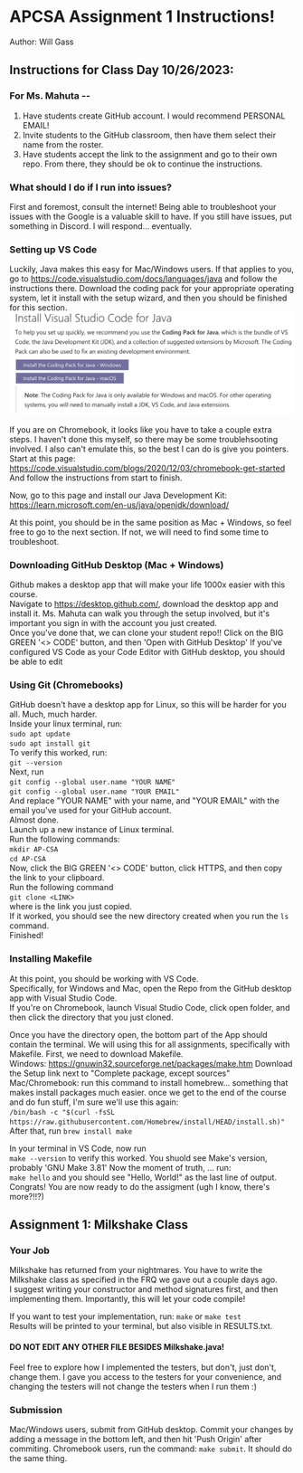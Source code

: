 # APCSA Assignment 1 Instructions!
Author: Will Gass

## Instructions for Class Day 10/26/2023:

### For Ms. Mahuta --
1. Have students create GitHub account. I would recommend PERSONAL EMAIL!
2. Invite students to the GitHub classroom, then have them select their name from the roster.
3. Have students accept the link to the assignment and go to their own repo. From there, they should be ok to continue the instructions.

### What should I do if I run into issues?

First and foremost, consult the internet! Being able to troubleshoot your issues with the Google is a valuable skill to have. If you still have issues, put something in Discord. I will respond... eventually.

### Setting up VS Code
Luckily, Java makes this easy for Mac/Windows users. If that applies to you, go to https://code.visualstudio.com/docs/languages/java and follow the instructions there.
Download the coding pack for your appropriate operating system, let it install with the setup wizard, and then you should be finished for this section.
<img src="./images/vscode_wm.png">

If you are on Chromebook, it looks like you have to take a couple extra steps. I haven't done this myself, so there may be some troublehsooting involved.
I also can't emulate this, so the best I can do is give you pointers.
Start at this page:
https://code.visualstudio.com/blogs/2020/12/03/chromebook-get-started
And follow the instructions from start to finish.

Now, go to this page and install our Java Development Kit:
https://learn.microsoft.com/en-us/java/openjdk/download/

At this point, you should be in the same position as Mac + Windows, so feel free to go to the next section. If not, we will need to find some time to troubleshoot.

### Downloading GitHub Desktop (Mac + Windows)
Github makes a desktop app that will make your life 1000x easier with this course.  
Navigate to https://desktop.github.com/, download the desktop app and install it. Ms. Mahuta can walk you through the setup involved, but it's important you sign in with the account you just created.  
Once you've done that, we can clone your student repo!! Click on the BIG GREEN '<> CODE' button, and then 'Open with GitHub Desktop'
If you've configured VS Code as your Code Editor with GitHub desktop, you should be able to edit 

### Using Git (Chromebooks)
GitHub doesn't have a desktop app for Linux, so this will be harder for you all. Much, much harder.  
Inside your linux terminal, run:  
`sudo apt update`  
`sudo apt install git`  
To verify this worked, run:  
`git --version`  
Next, run   
`git config --global user.name "YOUR NAME"`  
`git config --global user.name "YOUR EMAIL"`  
And replace "YOUR NAME" with your name, and "YOUR EMAIL" with the email you've used for your GitHub account.  
Almost done.  
Launch up a new instance of Linux terminal.   
Run the following commands:  
`mkdir AP-CSA`  
`cd AP-CSA`  
Now, click the BIG GREEN '<> CODE' button, click HTTPS, and then copy the link to your clipboard.  
Run the following command  
`git clone <LINK>`  
where <LINK> is the link you just copied.  
If it worked, you should see the new directory created when you run the `ls` command.  
Finished!

### Installing Makefile

At this point, you should be working with VS Code.  
Specifically, for Windows and Mac, open the Repo from the GitHub desktop app with Visual Studio Code.  
If you're on Chromebook, launch Visual Studio Code, click open folder, and then click the directory that you just cloned.  

Once you have the directory open, the bottom part of the App should contain the terminal. We will using this for all assignments, specifically with Makefile. 
First, we need to download Makefile.  
Windows: https://gnuwin32.sourceforge.net/packages/make.htm  Download the Setup link next to "Complete package, except sources"
Mac/Chromebook: 
run this command to install homebrew... something that makes install packages much easier. once we get to the end of the course and do fun stuff, I'm sure we'll use this again:  
`/bin/bash -c "$(curl -fsSL https://raw.githubusercontent.com/Homebrew/install/HEAD/install.sh)"`  
After that, run
`brew install make`

In your terminal in VS Code, now run  
`make --version` to verify this worked. You shuold see Make's version, probably 'GNU Make 3.81'
Now the moment of truth, ... run:  
`make hello` and you should see "Hello, World!" as the last line of output. Congrats! You are now ready to do the assigment (ugh I know, there's more?!!?)

## Assignment 1: Milkshake Class

### Your Job

Milkshake has returned from your nightmares. You have to write the Milkshake class as specified in the FRQ we gave out a couple days ago.  
I suggest writing your constructor and method signatures first, and then implementing them. Importantly, this will let your code compile! 

If you want to test your implementation, run:
`make` or `make test`  
Results will be printed to your terminal, but also visible in RESULTS.txt.

#### DO NOT EDIT ANY OTHER FILE BESIDES Milkshake.java! 

Feel free to explore how I implemented the testers, but don't, just don't, change them. I gave you access to the testers for your convenience, and changing the testers will not change the testers when I run them :)

### Submission

Mac/Windows users, submit from GitHub desktop. Commit your changes by adding a message in the bottom left, and then hit 'Push Origin' after commiting.
Chromebook users, run the command: `make submit`. It should do the same thing.

